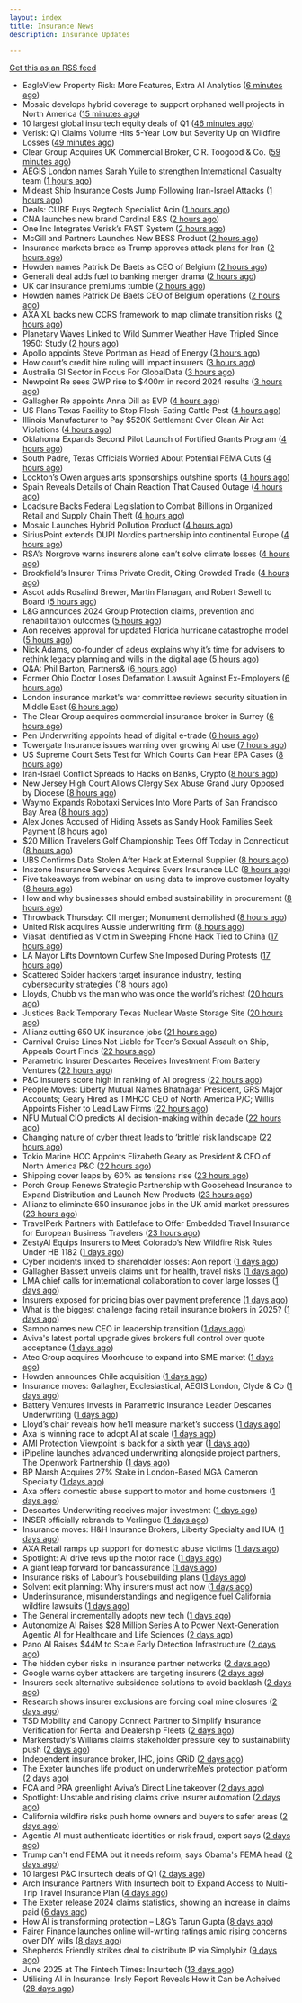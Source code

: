```yaml
---
layout: index
title: Insurance News
description: Insurance Updates

---
```


[Get this as an RSS feed](/insurance.rss)

<!-- news_marker starts -->
- EagleView Property Risk: More Features, Extra AI Analytics ([6 minutes ago](https://insurance-edge.net/2025/06/19/eagleview-property-risk-more-features-extra-ai-analytics/))
- Mosaic develops hybrid coverage to support orphaned well projects in North America ([15 minutes ago](https://www.reinsurancene.ws/mosaic-develops-hybrid-coverage-to-support-orphaned-well-projects-in-north-america/))
- 10 largest global insurtech equity deals of Q1 ([46 minutes ago](https://www.dig-in.com/list/10-largest-global-insurtech-equity-deals-of-q1))
- Verisk: Q1 Claims Volume Hits 5-Year Low but Severity Up on Wildfire Losses ([49 minutes ago](https://www.insurancejournal.com/news/national/2025/06/19/828455.htm))
- Clear Group Acquires UK Commercial Broker, C.R. Toogood & Co. ([59 minutes ago](https://www.insurancejournal.com/news/international/2025/06/19/828486.htm))
- AEGIS London names Sarah Yuile to strengthen International Casualty team ([1 hours ago](https://www.reinsurancene.ws/aegis-london-names-sarah-yuile-to-strengthen-international-casualty-team/))
- Mideast Ship Insurance Costs Jump Following Iran-Israel Attacks ([1 hours ago](https://www.insurancejournal.com/news/international/2025/06/19/828480.htm))
- Deals: CUBE Buys Regtech Specialist Acin ([1 hours ago](https://insurance-edge.net/2025/06/19/deals-cube-buys-regtech-specialist-acin/))
- CNA launches new brand Cardinal E&S ([2 hours ago](https://www.reinsurancene.ws/cna-launches-new-brand-cardinal-es/))
- One Inc Integrates Verisk’s FAST System ([2 hours ago](https://insurance-edge.net/2025/06/19/one-inc-integrates-verisks-fast-system/))
- McGill and Partners Launches New BESS Product ([2 hours ago](https://insurance-edge.net/2025/06/19/mcgill-and-partners-launches-new-bess-product/))
- Insurance markets brace as Trump approves attack plans for Iran ([2 hours ago](https://www.insurancebusinessmag.com/uk/news/breaking-news/insurance-markets-brace-as-trump-approves-attack-plans-for-iran-539721.aspx))
- Howden names Patrick De Baets as CEO of Belgium ([2 hours ago](https://www.reinsurancene.ws/howden-names-patrick-de-baets-as-ceo-of-belgium/))
- Generali deal adds fuel to banking merger drama ([2 hours ago](https://www.insurancebusinessmag.com/uk/news/breaking-news/generali-deal-adds-fuel-to-banking-merger-drama-539717.aspx))
- UK car insurance premiums tumble ([2 hours ago](https://www.insurancebusinessmag.com/uk/news/auto-motor/uk-car-insurance-premiums-tumble-539716.aspx))
- Howden names Patrick De Baets CEO of Belgium operations ([2 hours ago](https://www.insurancebusinessmag.com/uk/news/breaking-news/howden-names-patrick-de-baets-ceo-of-belgium-operations-539715.aspx))
- AXA XL backs new CCRS framework to map climate transition risks ([2 hours ago](https://www.insurancebusinessmag.com/uk/news/breaking-news/axa-xl-backs-new-ccrs-framework-to-map-climate-transition-risks-539714.aspx))
- Planetary Waves Linked to Wild Summer Weather Have Tripled Since 1950: Study ([2 hours ago](https://www.insurancejournal.com/news/international/2025/06/19/828476.htm))
- Apollo appoints Steve Portman as Head of Energy ([3 hours ago](https://www.reinsurancene.ws/apollo-appoints-steve-portman-as-head-of-energy/))
- How court’s credit hire ruling will impact insurers ([3 hours ago](https://www.postonline.co.uk/claims/7957969/how-court%E2%80%99s-credit-hire-ruling-will-impact-insurers))
- Australia GI Sector in Focus For GlobalData ([3 hours ago](https://insurance-edge.net/2025/06/19/australia-gi-sector-in-focus-for-globaldata/))
- Newpoint Re sees GWP rise to $400m in record 2024 results ([3 hours ago](https://www.reinsurancene.ws/newpoint-re-sees-gwp-rise-to-400m-in-record-2024-results/))
- Gallagher Re appoints Anna Dill as EVP ([4 hours ago](https://www.reinsurancene.ws/gallagher-re-appoints-anna-dill-as-evp/))
- US Plans Texas Facility to Stop Flesh-Eating Cattle Pest ([4 hours ago](https://www.insurancejournal.com/news/southcentral/2025/06/19/828432.htm))
- Illinois Manufacturer to Pay $520K Settlement Over Clean Air Act Violations ([4 hours ago](https://www.insurancejournal.com/news/midwest/2025/06/19/828223.htm))
- Oklahoma Expands Second Pilot Launch of Fortified Grants Program ([4 hours ago](https://www.insurancejournal.com/news/southcentral/2025/06/19/828020.htm))
- South Padre, Texas Officials Worried About Potential FEMA Cuts ([4 hours ago](https://www.insurancejournal.com/news/southcentral/2025/06/19/828252.htm))
- Lockton’s Owen argues arts sponsorships outshine sports ([4 hours ago](https://www.postonline.co.uk/news/7957959/lockton%E2%80%99s-owen-argues-arts-sponsorships-outshine-sports))
- Spain Reveals Details of Chain Reaction That Caused Outage ([4 hours ago](https://www.insurancejournal.com/news/international/2025/06/19/828471.htm))
- Loadsure Backs Federal Legislation to Combat Billions in Organized Retail and Supply Chain Theft ([4 hours ago](https://www.insurtechinsights.com/loadsure-backs-federal-legislation-to-combat-billions-in-organized-retail-and-supply-chain-theft/))
- Mosaic Launches Hybrid Pollution Product ([4 hours ago](https://insurance-edge.net/2025/06/19/mosaic-launches-hybrid-pollution-product/))
- SiriusPoint extends DUPI Nordics partnership into continental Europe ([4 hours ago](https://www.reinsurancene.ws/siriuspoint-extends-dupi-nordics-partnership-into-continental-europe/))
- RSA’s Norgrove warns insurers alone can’t solve climate losses ([4 hours ago](https://www.postonline.co.uk/commercial/7957966/rsa%E2%80%99s-norgrove-warns-insurers-alone-can%E2%80%99t-solve-climate-losses))
- Brookfield’s Insurer Trims Private Credit, Citing Crowded Trade ([4 hours ago](https://www.insurancejournal.com/news/international/2025/06/19/828463.htm))
- Ascot adds Rosalind Brewer, Martin Flanagan, and Robert Sewell to Board ([5 hours ago](https://www.reinsurancene.ws/ascot-adds-rosalind-brewer-martin-flanagan-and-robert-sewell-to-board/))
- L&G announces 2024 Group Protection claims, prevention and rehabilitation outcomes ([5 hours ago](https://ifamagazine.com/lg-announces-2024-group-protection-claims-prevention-and-rehabilitation-outcomes/))
- Aon receives approval for updated Florida hurricane catastrophe model ([5 hours ago](https://www.reinsurancene.ws/aon-receives-approval-for-updated-florida-hurricane-catastrophe-model/))
- Nick Adams, co-founder of adeus explains why it’s time for advisers to rethink legacy planning and wills in the digital age ([5 hours ago](https://ifamagazine.com/nick-adams-co-founder-of-adeus-explains-why-its-time-for-advisers-to-rethink-legacy-planning-and-wills-in-the-digital-age/))
- Q&A: Phil Barton, Partners& ([6 hours ago](https://www.postonline.co.uk/broker/7957564/qa-phil-barton-partners))
- Former Ohio Doctor Loses Defamation Lawsuit Against Ex-Employers ([6 hours ago](https://www.insurancejournal.com/news/midwest/2025/06/19/828226.htm))
- London insurance market's war committee reviews security situation in Middle East ([6 hours ago](https://www.insurancebusinessmag.com/uk/news/marine/london-insurance-markets-war-committee-reviews-security-situation-in-middle-east-539679.aspx))
- The Clear Group acquires commercial insurance broker in Surrey ([6 hours ago](https://www.insurancebusinessmag.com/uk/news/breaking-news/the-clear-group-acquires-commercial-insurance-broker-in-surrey-539678.aspx))
- Pen Underwriting appoints head of digital e-trade ([6 hours ago](https://www.insurancebusinessmag.com/uk/news/breaking-news/pen-underwriting-appoints-head-of-digital-etrade-539676.aspx))
- Towergate Insurance issues warning over growing AI use ([7 hours ago](https://www.insurancebusinessmag.com/uk/news/technology/towergate-insurance-issues-warning-over-growing-ai-use-539675.aspx))
- US Supreme Court Sets Test for Which Courts Can Hear EPA Cases ([8 hours ago](https://www.insurancejournal.com/news/national/2025/06/19/828421.htm))
- Iran-Israel Conflict Spreads to Hacks on Banks, Crypto ([8 hours ago](https://www.insurancejournal.com/news/international/2025/06/19/828410.htm))
- New Jersey High Court Allows Clergy Sex Abuse Grand Jury Opposed by Diocese ([8 hours ago](https://www.insurancejournal.com/news/east/2025/06/19/828328.htm))
- Waymo Expands Robotaxi Services Into More Parts of San Francisco Bay Area ([8 hours ago](https://www.insurancejournal.com/news/west/2025/06/19/828227.htm))
- Alex Jones Accused of Hiding Assets as Sandy Hook Families Seek Payment ([8 hours ago](https://www.insurancejournal.com/news/east/2025/06/19/828444.htm))
- $20 Million Travelers Golf Championship Tees Off Today in Connecticut ([8 hours ago](https://www.insurancejournal.com/news/east/2025/06/19/828115.htm))
- UBS Confirms Data Stolen After Hack at External Supplier ([8 hours ago](https://www.insurancejournal.com/news/international/2025/06/19/828401.htm))
- Inszone Insurance Services Acquires Evers Insurance LLC ([8 hours ago](https://www.insurancejournal.com/news/west/2025/06/19/828257.htm))
- Five takeaways from webinar on using data to improve customer loyalty ([8 hours ago](https://www.postonline.co.uk/market-access/technology/7957941/five-takeaways-from-webinar-on-using-data-to-improve-customer-loyalty))
- How and why businesses should embed sustainability in procurement ([8 hours ago](https://www.postonline.co.uk/personal/7957936/how-and-why-businesses-should-embed-sustainability-in-procurement))
- Throwback Thursday: CII merger; Monument demolished ([8 hours ago](https://www.postonline.co.uk/personal/7956731/throwback-thursday-cii-merger-monument-demolished))
- United Risk acquires Aussie underwriting firm ([8 hours ago](https://www.insurancebusinessmag.com/uk/news/breaking-news/united-risk-acquires-aussie-underwriting-firm-539662.aspx))
- Viasat Identified as Victim in Sweeping Phone Hack Tied to China ([17 hours ago](https://www.insurancejournal.com/news/national/2025/06/18/828403.htm))
- LA Mayor Lifts Downtown Curfew She Imposed During Protests ([17 hours ago](https://www.insurancejournal.com/news/west/2025/06/18/828395.htm))
- Scattered Spider hackers target insurance industry, testing cybersecurity strategies ([18 hours ago](https://www.dig-in.com/news/scattered-spider-targets-insurers))
- Lloyds, Chubb vs the man who was once the world’s richest ([20 hours ago](https://www.insurancebusinessmag.com/uk/news/breaking-news/lloyds-chubb-vs-the-man-who-was-once-the-worlds-richest-539614.aspx))
- Justices Back Temporary Texas Nuclear Waste Storage Site ([20 hours ago](https://www.insurancejournal.com/news/southcentral/2025/06/18/828379.htm))
- Allianz cutting 650 UK insurance jobs ([21 hours ago](https://www.postonline.co.uk/news/7957967/allianz-cutting-650-uk-insurance-jobs))
- Carnival Cruise Lines Not Liable for Teen’s Sexual Assault on Ship, Appeals Court Finds ([22 hours ago](https://www.insurancejournal.com/news/southeast/2025/06/18/828365.htm))
- Parametric Insurer Descartes Receives Investment From Battery Ventures ([22 hours ago](https://www.insurancejournal.com/news/international/2025/06/18/828357.htm))
- P&C insurers score high in ranking of AI progress ([22 hours ago](https://www.dig-in.com/news/p-c-insurers-score-high-in-ranking-of-ai-progress))
- People Moves: Liberty Mutual Names Bhatnagar President, GRS Major Accounts; Geary Hired as TMHCC CEO of North America P/C; Willis Appoints Fisher to Lead Law Firms ([22 hours ago](https://www.insurancejournal.com/news/national/2025/06/18/828346.htm))
- NFU Mutual CIO predicts AI decision-making within decade ([22 hours ago](https://www.postonline.co.uk/technology/7957965/nfu-mutual-cio-predicts-ai-decision-making-within-decade))
- Changing nature of cyber threat leads to ‘brittle’ risk landscape ([22 hours ago](https://www.postonline.co.uk/news/7957964/changing-nature-of-cyber-threat-leads-to-%E2%80%98brittle%E2%80%99-risk-landscape))
- Tokio Marine HCC Appoints Elizabeth Geary as President & CEO of North America P&C ([22 hours ago](https://www.insurtechinsights.com/tokio-marine-hcc-appoints-elizabeth-geary-as-president-ceo-of-north-america-pc/))
- Shipping cover leaps by 60% as tensions rise ([23 hours ago](https://www.insurancebusinessmag.com/uk/news/marine/shipping-cover-leaps-by-60-as-tensions-rise-539562.aspx))
- Porch Group Renews Strategic Partnership with Goosehead Insurance to Expand Distribution and Launch New Products ([23 hours ago](https://www.insurtechinsights.com/porch-group-renews-strategic-partnership-with-goosehead-insurance-to-expand-distribution-and-launch-new-products/))
- Allianz to eliminate 650 insurance jobs in the UK amid market pressures ([23 hours ago](https://www.insurancebusinessmag.com/uk/news/breaking-news/allianz-to-eliminate-650-insurance-jobs-in-the-uk-amid-market-pressures-539551.aspx))
- TravelPerk Partners with Battleface to Offer Embedded Travel Insurance for European Business Travelers ([23 hours ago](https://www.insurtechinsights.com/travelperk-partners-with-battleface-to-offer-embedded-travel-insurance-for-european-business-travelers/))
- ZestyAI Equips Insurers to Meet Colorado’s New Wildfire Risk Rules Under HB 1182 ([1 days ago](https://www.insurtechinsights.com/zestyai-equips-insurers-to-meet-colorados-new-wildfire-risk-rules-under-hb-1182/))
- Cyber incidents linked to shareholder losses: Aon report ([1 days ago](https://www.insurancebusinessmag.com/uk/news/cyber/cyber-incidents-linked-to-shareholder-losses-aon-report-539536.aspx))
- Gallagher Bassett unveils claims unit for health, travel risks ([1 days ago](https://www.insurancebusinessmag.com/uk/news/claims/gallagher-bassett-unveils-claims-unit-for-health-travel-risks-539533.aspx))
- LMA chief calls for international collaboration to cover large losses ([1 days ago](https://www.postonline.co.uk/news/7957962/lma-chief-calls-for-international-collaboration-to-cover-large-losses))
- Insurers exposed for pricing bias over payment preference ([1 days ago](https://www.postonline.co.uk/news/7957958/insurers-exposed-for-pricing-bias-over-payment-preference))
- What is the biggest challenge facing retail insurance brokers in 2025? ([1 days ago](https://www.insurancebusinessmag.com/uk/tv/what-is-the-biggest-challenge-facing-retail-insurance-brokers-in-2025-539514.aspx))
- Sampo names new CEO in leadership transition ([1 days ago](https://www.insurancebusinessmag.com/uk/news/breaking-news/sampo-names-new-ceo-in-leadership-transition-539513.aspx))
- Aviva's latest portal upgrade gives brokers full control over quote acceptance ([1 days ago](https://www.insurancebusinessmag.com/uk/news/breaking-news/avivas-latest-portal-upgrade-gives-brokers-full-control-over-quote-acceptance-539512.aspx))
- Atec Group acquires Moorhouse to expand into SME market ([1 days ago](https://www.insurancebusinessmag.com/uk/news/sme/atec-group-acquires-moorhouse-to-expand-into-sme-market-539511.aspx))
- Howden announces Chile acquisition ([1 days ago](https://www.insurancebusinessmag.com/uk/news/breaking-news/howden-announces-chile-acquisition-539510.aspx))
- Insurance moves: Gallagher, Ecclesiastical, AEGIS London, Clyde & Co ([1 days ago](https://www.insurancebusinessmag.com/uk/news/breaking-news/insurance-moves-gallagher-ecclesiastical-aegis-london-clyde-and-co-539509.aspx))
- Battery Ventures Invests in Parametric Insurance Leader Descartes Underwriting ([1 days ago](https://www.insurtechinsights.com/battery-ventures-invests-in-parametric-insurance-leader-descartes-underwriting/))
- Lloyd’s chair reveals how he’ll measure market’s success ([1 days ago](https://www.postonline.co.uk/news/7957960/lloyd%E2%80%99s-chair-reveals-how-he%E2%80%99ll-measure-market%E2%80%99s-success))
- Axa is winning race to adopt AI at scale ([1 days ago](https://www.postonline.co.uk/technology/7957945/axa-is-winning-race-to-adopt-ai-at-scale))
- AMI Protection Viewpoint is back for a sixth year ([1 days ago](https://ifamagazine.com/ami-protection-viewpoint-is-back-for-a-sixth-year/))
- iPipeline launches advanced underwriting alongside project partners, The Openwork Partnership ([1 days ago](https://ifamagazine.com/ipipeline-launches-advanced-underwriting-alongside-project-partners-the-openwork-partnership/))
- BP Marsh Acquires 27% Stake in London-Based MGA Cameron Specialty ([1 days ago](https://www.insurtechinsights.com/bp-marsh-acquires-27-stake-in-london-based-mga-cameron-specialty/))
- Axa offers domestic abuse support to motor and home customers ([1 days ago](https://www.postonline.co.uk/personal/7957956/axa-offers-domestic-abuse-support-to-motor-and-home-customers))
- Descartes Underwriting receives major investment ([1 days ago](https://www.insurancebusinessmag.com/uk/news/breaking-news/descartes-underwriting-receives-major-investment-539485.aspx))
- INSER officially rebrands to Verlingue ([1 days ago](https://www.insurancebusinessmag.com/uk/news/breaking-news/inser-officially-rebrands-to-verlingue-539484.aspx))
- Insurance moves: H&H Insurance Brokers, Liberty Specialty and IUA ([1 days ago](https://www.insurancebusinessmag.com/uk/news/breaking-news/insurance-moves-handh-insurance-brokers-liberty-specialty-and-iua-539482.aspx))
- AXA Retail ramps up support for domestic abuse victims ([1 days ago](https://www.insurancebusinessmag.com/uk/news/breaking-news/axa-retail-ramps-up-support-for-domestic-abuse-victims-539480.aspx))
- Spotlight: AI drive revs up the motor race ([1 days ago](https://www.postonline.co.uk/market-access/motor/7957880/spotlight-ai-drive-revs-up-the-motor-race))
- A giant leap forward for bancassurance ([1 days ago](https://www.postonline.co.uk/personal/7957680/a-giant-leap-forward-for-bancassurance))
- Insurance risks of Labour’s housebuilding plans ([1 days ago](https://www.postonline.co.uk/commercial/7957863/insurance-risks-of-labour%E2%80%99s-housebuilding-plans))
- Solvent exit planning: Why insurers must act now ([1 days ago](https://www.postonline.co.uk/regulation/7957855/solvent-exit-planning-why-insurers-must-act-now))
- Underinsurance, misunderstandings and negligence fuel California wildfire lawsuits ([1 days ago](https://www.dig-in.com/news/underinsurance-negligence-fuel-california-wildfire-lawsuits))
- The General incrementally adopts new tech ([1 days ago](https://www.dig-in.com/news/the-general-incrementally-adopts-new-tech))
- Autonomize AI Raises $28 Million Series A to Power Next-Generation Agentic AI for Healthcare and Life Sciences ([2 days ago](https://www.insurtechinsights.com/autonomize-ai-raises-28-million-series-a-to-power-next-generation-agentic-ai-for-healthcare-and-life-sciences/))
- Pano AI Raises $44M to Scale Early Detection Infrastructure ([2 days ago](https://www.insurtechinsights.com/pano-ai-raises-44m-to-scale-early-detection-infrastructure/))
- The hidden cyber risks in insurance partner networks ([2 days ago](https://www.dig-in.com/news/the-hidden-cyber-risks-in-insurance-partner-networks))
- Google warns cyber attackers are targeting insurers ([2 days ago](https://www.postonline.co.uk/commercial/7957954/google-warns-cyber-attackers-are-targeting-insurers))
- Insurers seek alternative subsidence solutions to avoid backlash ([2 days ago](https://www.postonline.co.uk/claims/7957932/insurers-seek-alternative-subsidence-solutions-to-avoid-backlash))
- Research shows insurer exclusions are forcing coal mine closures ([2 days ago](https://www.postonline.co.uk/news/7957953/research-shows-insurer-exclusions-are-forcing-coal-mine-closures))
- TSD Mobility and Canopy Connect Partner to Simplify Insurance Verification for Rental and Dealership Fleets ([2 days ago](https://www.insurtechinsights.com/tsd-mobility-and-canopy-connect-partner-to-simplify-insurance-verification-for-rental-and-dealership-fleets/))
- Markerstudy’s Williams claims stakeholder pressure key to sustainability push ([2 days ago](https://www.postonline.co.uk/news/7957950/markerstudy%E2%80%99s-williams-claims-stakeholder-pressure-key-to-sustainability-push))
- Independent insurance broker, IHC, joins GRiD ([2 days ago](https://ifamagazine.com/independent-insurance-broker-ihc-joins-grid/))
- The Exeter launches life product on underwriteMe’s protection platform ([2 days ago](https://ifamagazine.com/the-exeter-launches-life-product-on-underwritemes-protection-platform/))
- FCA and PRA greenlight Aviva’s Direct Line takeover ([2 days ago](https://www.postonline.co.uk/news/7957952/fca-and-pra-greenlight-aviva%E2%80%99s-direct-line-takeover))
- Spotlight: Unstable and rising claims drive insurer automation ([2 days ago](https://www.postonline.co.uk/market-access/7957900/spotlight-unstable-and-rising-claims-drive-insurer-automation))
- California wildfire risks push home owners and buyers to safer areas ([2 days ago](https://www.dig-in.com/news/california-fire-risks-push-home-owners-to-safer-areas))
- Agentic AI must authenticate identities or risk fraud, expert says ([2 days ago](https://www.dig-in.com/news/agentic-ai-must-authenticate-identities-or-risk-fraud-expert-says))
- Trump can't end FEMA but it needs reform, says Obama's FEMA head ([2 days ago](https://www.dig-in.com/articles/trump-cant-end-fema-it-needs-reform-says-obamas-fema-head))
- 10 largest P&C insurtech deals of Q1 ([2 days ago](https://www.dig-in.com/list/10-largest-p-c-insurtech-deals-of-q1))
- Arch Insurance Partners With Insurtech bolt to Expand Access to Multi-Trip Travel Insurance Plan ([4 days ago](https://thefintechtimes.com/arch-insurance-partners-with-insurtech-bolt-to-expand-access-to-multi-trip-travel-insurance-plan/))
- The Exeter release 2024 claims statistics, showing an increase in claims paid ([6 days ago](https://ifamagazine.com/the-exeter-release-2024-claims-statistics-showing-an-increase-in-claims-paid/))
- How AI is transforming protection – L&G’s Tarun Gupta ([8 days ago](https://ifamagazine.com/what-does-ai-mean-for-digital-health-and-wellbeing/))
- Fairer Finance launches online will-writing ratings amid rising concerns over DIY wills ([8 days ago](https://ifamagazine.com/fairer-finance-launches-online-will-writing-ratings-amid-rising-concerns-over-diy-wills/))
- Shepherds Friendly strikes deal to distribute IP via Simplybiz ([9 days ago](https://ifamagazine.com/shepherds-friendly-strikes-deal-to-distribute-ip-via-simplybiz/))
- June 2025 at The Fintech Times: Insurtech ([13 days ago](https://thefintechtimes.com/june-2025-at-the-fintech-times-insurtech/))
- Utilising AI in Insurance: Insly Report Reveals How it Can be Acheived ([28 days ago](https://thefintechtimes.com/utilising-ai-in-insurance-insly-report-reveals-how-it-can-be-acheived/))

<!-- news_marker ends -->